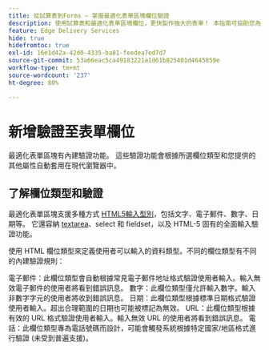 ```yaml
---
title: 從試算表到Forms — 掌握最適化表單區塊欄位驗證
description: 使用試算表和最適化表單區塊欄位，更快製作強大的表單！ 本指南可協助您為 EDS Forms 區塊欄位建立自訂驗證。
feature: Edge Delivery Services
hide: true
hidefromtoc: true
exl-id: 16e1d42a-42d0-4335-ba81-feedea7ed7d7
source-git-commit: 53a66eac5ca49183221a1d61b825401d4645859e
workflow-type: tm+mt
source-wordcount: '237'
ht-degree: 80%

---
```


# 新增驗證至表單欄位

最適化表單區塊有內建驗證功能。 這些驗證功能會根據所選欄位類型和您提供的其他屬性自動套用在現代瀏覽器中。

## 了解欄位類型和驗證

最適化表單區塊支援多種方式 [HTML5輸入型別](https://developer.mozilla.org/en-US/docs/Web/HTML/Element/input#input_types)，包括文字、電子郵件、數字、日期等。 它還容納 [textarea](https://developer.mozilla.org/en-US/docs/Web/HTML/Element/textarea)、select 和 fieldset，以及 HTML-5 固有的全面輸入驗證功能。

使用 HTML 欄位類型來定義使用者可以輸入的資料類型。不同的欄位類型有不同的內建驗證規則：

電子郵件：此欄位類型會自動根據常見電子郵件地址格式驗證使用者輸入。輸入無效電子郵件的使用者將看到錯誤訊息。
數字：此欄位類型僅允許輸入數字。輸入非數字字元的使用者將收到錯誤訊息。
日期：此欄位類型根據標準日期格式驗證使用者輸入。超出合理範圍的日期也可能被標記為無效。
URL：此欄位類型根據有效的 URL 格式驗證使用者輸入。輸入無效 URL 的使用者將看到錯誤訊息。
電話：此欄位類型專為電話號碼而設計，可能會觸發系統根據特定國家/地區格式進行驗證 (未受到普遍支援)。



